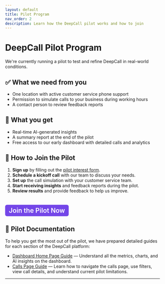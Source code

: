 ```yaml
---
layout: default
title: Pilot Program
nav_order: 2
description: Learn how the DeepCall pilot works and how to join
---
```


# DeepCall Pilot Program

We're currently running a pilot to test and refine DeepCall in real-world conditions.

## ✅ What we need from you
- One location with active customer service phone support
- Permission to simulate calls to your business during working hours
- A contact person to review feedback reports

## 🎯 What you get
- Real-time AI-generated insights
- A summary report at the end of the pilot
- Free access to our early dashboard with detailed calls and analytics

## 🚀 How to Join the Pilot

1. **Sign up** by filling out the [pilot interest form](https://deepcall.io/pilot-signup).
2. **Schedule a kickoff call** with our team to discuss your needs.
3. **Set up** the call simulation with your customer service team.
4. **Start receiving insights** and feedback reports during the pilot.
5. **Review results** and provide feedback to help us improve.

<a href="https://deepcall.io/pilot-signup" target="_blank" style="display:inline-block; margin-top:8px; background-color:#7446E8; color:white; padding:6px 12px; border-radius:6px; text-decoration:none; font-weight:600;">Join the Pilot Now</a>
---

## 📖 Pilot Documentation

To help you get the most out of the pilot, we have prepared detailed guides for each section of the DeepCall platform:

- [Dashboard Home Page Guide](pilot-dashboard.md) — Understand all the metrics, charts, and AI insights on the dashboard.
- [Calls Page Guide](pilot-calls.md) — Learn how to navigate the calls page, use filters, view call details, and understand current pilot limitations.

---